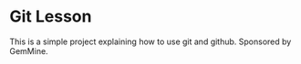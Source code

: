 # Git Lesson

This is a simple project explaining how to use git and github.
Sponsored  by GemMine.
